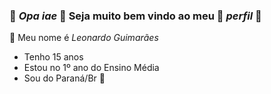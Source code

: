 ### 🌟 *Opa iae* 🌟 Seja muito bem vindo ao meu 💜 _perfil_ 💜

🍏 Meu nome é *Leonardo Guimarães*
- Tenho 15 anos
- Estou no 1º ano do Ensino Média
- Sou do Paraná/Br
🍏
